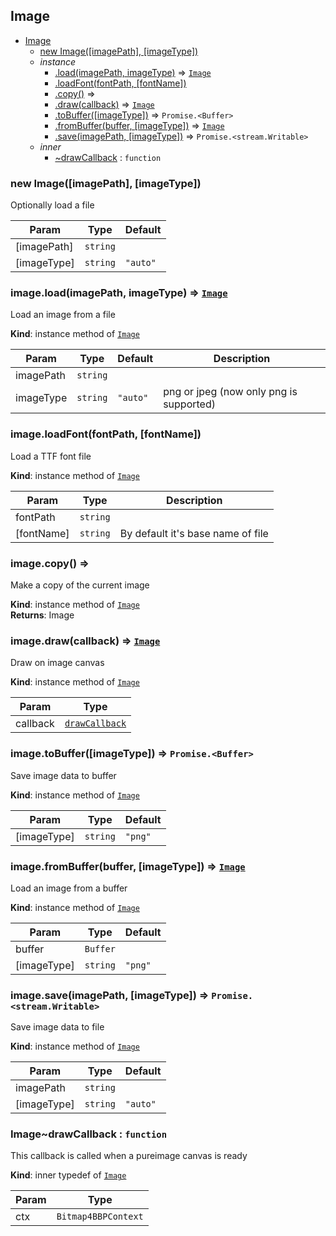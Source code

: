 ## Image  

<a name="Image"></a>
* [Image](#Image)
    * [new Image([imagePath], [imageType])](#new_Image_new)
    * _instance_
        * [.load(imagePath, imageType)](#Image+load) ⇒ <code>[Image](#Image)</code>
        * [.loadFont(fontPath, [fontName])](#Image+loadFont)
        * [.copy()](#Image+copy) ⇒
        * [.draw(callback)](#Image+draw) ⇒ <code>[Image](#Image)</code>
        * [.toBuffer([imageType])](#Image+toBuffer) ⇒ <code>Promise.&lt;Buffer&gt;</code>
        * [.fromBuffer(buffer, [imageType])](#Image+fromBuffer) ⇒ <code>[Image](#Image)</code>
        * [.save(imagePath, [imageType])](#Image+save) ⇒ <code>Promise.&lt;stream.Writable&gt;</code>
    * _inner_
        * [~drawCallback](#Image..drawCallback) : <code>function</code>

<a name="new_Image_new"></a>

### new Image([imagePath], [imageType])
Optionally load a file


| Param | Type | Default |
| --- | --- | --- |
| [imagePath] | <code>string</code> |  | 
| [imageType] | <code>string</code> | <code>&quot;auto&quot;</code> | 

<a name="Image+load"></a>

### image.load(imagePath, imageType) ⇒ <code>[Image](#Image)</code>
Load an image from a file

**Kind**: instance method of <code>[Image](#Image)</code>  

| Param | Type | Default | Description |
| --- | --- | --- | --- |
| imagePath | <code>string</code> |  |  |
| imageType | <code>string</code> | <code>&quot;auto&quot;</code> | png or jpeg (now only png is supported) |

<a name="Image+loadFont"></a>

### image.loadFont(fontPath, [fontName])
Load a TTF font file

**Kind**: instance method of <code>[Image](#Image)</code>  

| Param | Type | Description |
| --- | --- | --- |
| fontPath | <code>string</code> |  |
| [fontName] | <code>string</code> | By default it's base name of file |

<a name="Image+copy"></a>

### image.copy() ⇒
Make a copy of the current image

**Kind**: instance method of <code>[Image](#Image)</code>  
**Returns**: Image  
<a name="Image+draw"></a>

### image.draw(callback) ⇒ <code>[Image](#Image)</code>
Draw on image canvas

**Kind**: instance method of <code>[Image](#Image)</code>  

| Param | Type |
| --- | --- |
| callback | <code>[drawCallback](#Image..drawCallback)</code> | 

<a name="Image+toBuffer"></a>

### image.toBuffer([imageType]) ⇒ <code>Promise.&lt;Buffer&gt;</code>
Save image data to buffer

**Kind**: instance method of <code>[Image](#Image)</code>  

| Param | Type | Default |
| --- | --- | --- |
| [imageType] | <code>string</code> | <code>&quot;png&quot;</code> | 

<a name="Image+fromBuffer"></a>

### image.fromBuffer(buffer, [imageType]) ⇒ <code>[Image](#Image)</code>
Load an image from a buffer

**Kind**: instance method of <code>[Image](#Image)</code>  

| Param | Type | Default |
| --- | --- | --- |
| buffer | <code>Buffer</code> |  | 
| [imageType] | <code>string</code> | <code>&quot;png&quot;</code> | 

<a name="Image+save"></a>

### image.save(imagePath, [imageType]) ⇒ <code>Promise.&lt;stream.Writable&gt;</code>
Save image data to file

**Kind**: instance method of <code>[Image](#Image)</code>  

| Param | Type | Default |
| --- | --- | --- |
| imagePath | <code>string</code> |  | 
| [imageType] | <code>string</code> | <code>&quot;auto&quot;</code> | 

<a name="Image..drawCallback"></a>

### Image~drawCallback : <code>function</code>
This callback is called when a pureimage canvas is ready

**Kind**: inner typedef of <code>[Image](#Image)</code>  

| Param | Type |
| --- | --- |
| ctx | <code>Bitmap4BBPContext</code> | 

